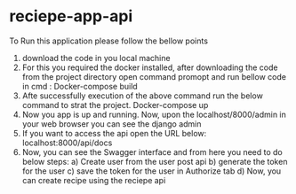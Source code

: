# reciepe-app-api
To Run this application please follow the bellow points

1. download the code in you local machine
2. For this you required the docker installed, after downloading the code from the project directory open command promopt and run bellow code in cmd :
   Docker-compose build
3. Afte successfully execution of the above command run the below command to strat the project.
   Docker-compose up
4. Now you app is up and running. Now, upon the localhost/8000/admin in your web browser you can see the django admin
5. If you want to access the api open the URL below:
   localhost:8000/api/docs
6. Now, you can see the Swagger interface and from here you need to do below steps:
	a) Create user from the user post api
	b) generate the token for the user
	c) save the token for the user in Authorize tab
	d) Now, you can create recipe using the reciepe api